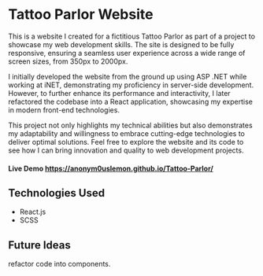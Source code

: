 # Tattoo Parlor Website

This is a website I created for a fictitious Tattoo Parlor as part of a project to showcase my web development skills. The site is designed to be fully responsive, ensuring a seamless user experience across a wide range of screen sizes, from 350px to 2000px.

I initially developed the website from the ground up using ASP .NET while working at iNET, demonstrating my proficiency in server-side development. However, to further enhance its performance and interactivity, I later refactored the codebase into a React application, showcasing my expertise in modern front-end technologies.

This project not only highlights my technical abilities but also demonstrates my adaptability and willingness to embrace cutting-edge technologies to deliver optimal solutions. Feel free to explore the website and its code to see how I can bring innovation and quality to web development projects.

#### Live Demo https://anonym0uslemon.github.io/Tattoo-Parlor/

## Technologies Used

+ React.js
+ SCSS

## Future Ideas
refactor code into components. 

